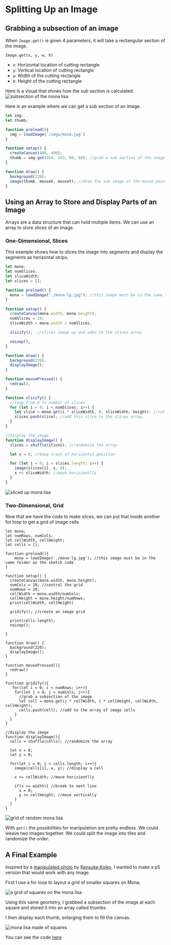 # Splitting Up an Image 

## Grabbing a subsection of an image
When `Image.get()` is given 4 parameters, it will take a rectangular section of the image.

`Image.get(x, y, w, h)`
- `x`: Horizontal location of cutting rectangle
- `y`: Vertical location of cutting rectangle
- `w`: Width of the cutting rectangle
- `h`: Height of the cutting rectangle

Here is a visual that shows how the sub section is calculated:
![subsection of the mona lisa](./imgs/get.png)

Here is an example where we can get a sub section of an image.
```javascript
let img;
let thumb;

function preload(){
  img = loadImage('/imgs/mona.jpg')
}

function setup() {
  createCanvas(400, 400);
  thumb = img.get(164, 143, 80, 80); //grab a sub section of the image
}

function draw() {
  background(220);
  image(thumb, mouseX, mouseY); //draw the sub image at the mosue pointer
}
```

## Using an Array to Store and Display Parts of an Image
Arrays are a data structure that can hold multiple items. We can use an array to store slices of an image. 

### One-Dimensional, Slices
This example shows how to slices the image into segments and display the segments as horizontal strips.
```javascript
let mona;
let numSlices;
let sliceWidth;
let slices = [];

function preload() {
  mona = loadImage("./mona-lg.jpg"); //this image must be in the same folder as the sketch code
}

function setup() {
  createCanvas(mona.width, mona.height);
  numSlices = 10;
  sliceWidth = mona.width / numSlices;

  slicify();  //slices image up and adds to the slices array

  noLoop();
}

function draw() {
  background(220);
  displayImage();
}

function mousePressed() {
  redraw();
}

function slicify() {
  //loop from 0 to number of slices
  for (let i = 0; i < numSlices; i++) {
    let slice = mona.get(i * sliceWidth, 0, sliceWidth, height); //cut out part of t eimage
    slices.push(slice); //add this slice to the slices array.
  }
}

//display the image
function displayImage() {
  slices = shuffle(slices); //randomize the array

  let x = 0; //keep track of horizontal position

  for (let i = 0; i < slices.length; i++) {
    image(slices[i], x, 0);
    x += sliceWidth; //move horiziontlly
  }
}
```
![sliced up mona lisa](./imgs/slice.png) 

### Two-Dimensional, Grid
Now that we have the code to make slices, we can put that inside another for loop to get a grid of image cells

```javascipt
let mona;
let numRows, numCols;
let cellWidth, cellHeight;
let cells = [];

function preload(){
    mona = loadImage('./mona-lg.jpg'); //this image must be in the same folder as the sketch code
}

function setup() {
  createCanvas(mona.width, mona.height);
  numCols = 10; //control the grid
  numRows = 10;
  cellWidth = mona.width/numCols;
  cellHeight = mona.height/numRows;
  print(cellWidth, cellHeight)

  gridify(); //create an image grid

  print(cells.length);
  noLoop(); 

}

function draw() {
  background(220);
  displayImage();
}

function mousePressed(){
  redraw()
}

function gridify(){
   for(let i = 0; i < numRows; i++){
    for(let j = 0; j < numCols; j++){
      //grab a subsection of the image
      let cell = mona.get(j * cellWidth, i * cellHeight, cellWidth, cellHeight);
      cells.push(cell); //add to the array of image cells
    }
  }
}

//display the image
function displayImage(){
  cells = shuffle(cells); //randomize the array

  let x = 0;
  let y = 0;

  for(let i = 0; i < cells.length; i++){
    image(cells[i], x, y); //display a cell

    x += cellWidth; //move horiziontlly

    if(x >= width){ //break to next line
      x = 0;
      y += cellHeight; //move vertically
    }
  }
}
```
![grid of random mona lisa](./imgs/grid.png) 

With `get()` the possibilities for manipulation are pretty endless. We could weave two images together. We could split the image into tiles and randomize the order.

## A Final Example
Inspired by a [manipulated photo](https://www.instagram.com/p/Cw-nYXYIEny/?img_index=4) by [Kensuke Koiko](https://www.kensukekoike.com/), I wanted to make a p5 version that would work with any image.

First I use a for loop to layout a grid of smaller squares on Mona.

![a grid of squares on the mona lisa](./imgs/bitmona-1.jpg)

Using this same geometry, I grabbed a subsection of the image at each square and stored it into an array called thumbs.

I then display each thumb, enlarging them to fill the canvas.

![mona lisa made of squares](./imgs/bitmona-2.jpg)

You can see the code [here](https://github.com/awdriggs/codedImages/blob/main/bitmona/sketch.js)
